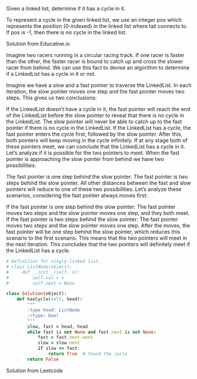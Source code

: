 Given a linked list, determine if it has a cycle in it.

To represent a cycle in the given linked list, we use an integer pos which represents the position (0-indexed) in the linked list where tail connects to. If pos is -1, then there is no cycle in the linked list.

Solution from Educative.io

Imagine two racers running in a circular racing track. If one racer is faster than the other, the faster racer is bound to catch up and cross the slower racer from behind. We can use this fact to devise an algorithm to determine if a LinkedList has a cycle in it or not.

Imagine we have a slow and a fast pointer to traverse the LinkedList. In each iteration, the slow pointer moves one step and the fast pointer moves two steps. This gives us two conclusions:

If the LinkedList doesn’t have a cycle in it, the fast pointer will reach the end of the LinkedList before the slow pointer to reveal that there is no cycle in the LinkedList.
The slow pointer will never be able to catch up to the fast pointer if there is no cycle in the LinkedList.
If the LinkedList has a cycle, the fast pointer enters the cycle first, followed by the slow pointer. After this, both pointers will keep moving in the cycle infinitely. If at any stage both of these pointers meet, we can conclude that the LinkedList has a cycle in it. Let’s analyze if it is possible for the two pointers to meet. When the fast pointer is approaching the slow pointer from behind we have two possibilities:

The fast pointer is one step behind the slow pointer.
The fast pointer is two steps behind the slow pointer.
All other distances between the fast and slow pointers will reduce to one of these two possibilities. Let’s analyze these scenarios, considering the fast pointer always moves first:

If the fast pointer is one step behind the slow pointer: The fast pointer moves two steps and the slow pointer moves one step, and they both meet.
If the fast pointer is two steps behind the slow pointer: The fast pointer moves two steps and the slow pointer moves one step. After the moves, the fast pointer will be one step behind the slow pointer, which reduces this scenario to the first scenario. This means that the two pointers will meet in the next iteration.
This concludes that the two pointers will definitely meet if the LinkedList has a cycle. 

```ruby
# Definition for singly-linked list.
# class ListNode(object):
#     def __init__(self, x):
#         self.val = x
#         self.next = None

class Solution(object):
    def hasCycle(self, head):
        """
        :type head: ListNode
        :rtype: bool
        """
        slow, fast = head, head
        while fast is not None and fast.next is not None:
            fast = fast.next.next
            slow = slow.next
            if slow == fast:
                return True  # found the cycle
        return False
```

Solution from Leetcode

